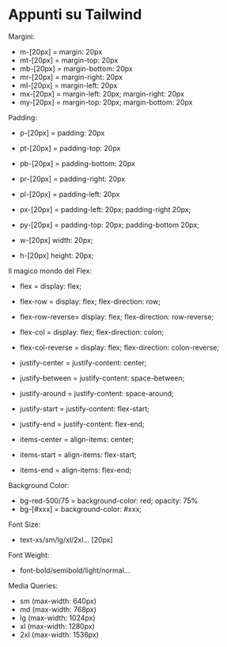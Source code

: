 # Appunti su Tailwind

Margini:

* m-[20px] = margin: 20px
* mt-[20px] = margin-top: 20px
* mb-[20px] = margin-bottom: 20px
* mr-[20px] = margin-right: 20px
* ml-[20px] = margin-left: 20px
* mx-[20px] = margin-left: 20px; margin-right: 20px
* my-[20px] = margin-top: 20px; margin-bottom: 20px

Padding:

* p-[20px] = padding: 20px
* pt-[20px] = padding-top: 20px
* pb-[20px] = padding-bottom: 20px
* pr-[20px] = padding-right: 20px
* pl-[20px] = padding-left: 20px
* px-[20px] = padding-left: 20px; padding-right 20px;
* py-[20px] = padding-top: 20px; padding-bottom 20px;

* w-[20px] width: 20px;
* h-[20px] height: 20px;

Il magico mondo del Flex:

* flex = display: flex;
* flex-row = display: flex; flex-direction: row;
* flex-row-reverse= display: flex; flex-direction: row-reverse;
* flex-col = display: flex; flex-direction: colon;
* flex-col-reverse = display: flex; flex-direction: colon-reverse;

* justify-center = justify-content: center;
* justify-between = justify-content: space-between;
* justify-around = justify-content: space-around;
* justify-start = justify-content: flex-start;
* justify-end = justify-content: flex-end;

* items-center = align-items: center;
* items-start = align-items: flex-start;
* items-end = align-items: flex-end;

Background Color:

* bg-red-500/75 = background-color: red; opacity: 75%
* bg-[#xxx] = background-color: #xxx;

Font Size:

* text-xs/sm/lg/xl/2xl... [20px]

Font Weight:

* font-bold/semibold/light/normal...

Media Queries:

* sm (max-width: 640px)
* md (max-width: 768px)
* lg (max-width: 1024px)
* xl (max-width: 1280px)
* 2xl (max-width: 1536px)
